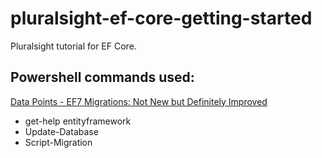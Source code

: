 # pluralsight-ef-core-getting-started
Pluralsight tutorial for EF Core.

## Powershell commands used:

[Data Points - EF7 Migrations: Not New but Definitely Improved](https://msdn.microsoft.com/en-us/magazine/mt614250.aspx "Reference site")

- get-help entityframework
- Update-Database
- Script-Migration
